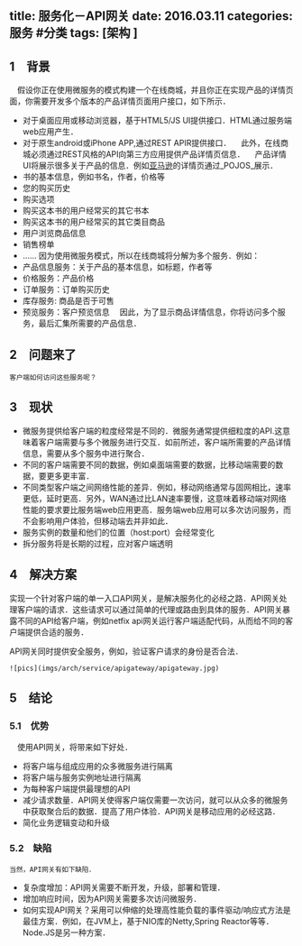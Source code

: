 title: 服务化－API网关
date: 2016.03.11
categories: 服务 #分类
tags: [架构 ]
---
  
## 1　背景
　假设你正在使用微服务的模式构建一个在线商城，并且你正在实现产品的详情页面，你需要开发多个版本的产品详情页面用户接口，如下所示．
* 对于桌面应用或移动浏览器，基于HTML5/JS UI提供接口．HTML通过服务端web应用产生．
* 对于原生android或iPhone APP,通过REST APIR提供接口．
　此外，在线商城必须通过REST风格的API向第三方应用提供产品详情页信息．
　产品详情UI将展示很多关于产品的信息．例如[亚马逊](www.z.cn)的详情页通过_POJOS_展示．
* 书的基本信息，例如书名，作者，价格等
* 您的购买历史
* 购买选项
* 购买这本书的用户经常买的其它书本
* 购买这本书的用户经常买的其它类目商品
* 用户浏览商品信息
* 销售榜单
* ......
	因为使用微服务模式，所以在线商城将分解为多个服务．例如：
* 产品信息服务：关于产品的基本信息，如标题，作者等
* 价格服务：产品价格
* 订单服务：订单购买历史
* 库存服务: 商品是否于可售
* 预览服务：客户预览信息
　因此，为了显示商品详情信息，你将访问多个服务，最后汇集所需要的产品信息．
　　


## 2　问题来了
	客户端如何访问这些服务呢？

## 3　现状
* 微服务提供给客户端的粒度经常是不同的．微服务通常提供细粒度的API.这意味着客户端需要与多个微服务进行交互．如前所述，客户端所需要的产品详情信息，需要从多个服务中进行聚合．
* 不同的客户端需要不同的数据，例如桌面端需要的数据，比移动端需要的数据，要更多更丰富．
* 不同类型客户端之间网络性能的差异．例如，移动网络通常与固网相比，速率更低，延时更高．另外，WAN通过比LAN速率要慢，这意味着移动端对网络性能的要求要比服务端web应用更高．服务端web应用可以多次访问服务，而不会影响用户体验，但移动端去并非如此．
* 服务实例的数量和他们的位置（host:port）会经常变化
* 拆分服务将是长期的过程，应对客户端透明

## 4　解决方案
实现一个针对客户端的单一入口API网关，是解决服务化的必经之路．API网关处理客户端的请求．这些请求可以通过简单的代理或路由到具体的服务．API网关暴露不同的API给客户端，例如netfix api网关运行客户端适配代码，从而给不同的客户端提供合适的服务．

API网关同时提供安全服务，例如，验证客户请求的身份是否合法．

	![pics](imgs/arch/service/apigateway/apigateway.jpg)
	
## 5　结论
### 5.1　优势
　使用API网关，将带来如下好处．
* 将客户端与组成应用的众多微服务进行隔离
* 将客户端与服务实例地址进行隔离
* 为每种客户端提供最理想的API
* 减少请求数量．API网关使得客户端仅需要一次访问，就可以从众多的微服务中获取聚合后的数据．提高了用户体验．API网关是移动应用的必经这路．
* 简化业务逻辑变动和升级
### 5.2　缺陷
	当然，API网关有如下缺陷．
* 复杂度增加：API网关需要不断开发，升级，部署和管理．
* 增加响应时间，因为API网关需要多次访问微服务．
* 如何实现API网关？采用可以伸缩的处理高性能负载的事件驱动/响应式方法是最佳方案．例如，在JVM上，基于NIO库的Netty,Spring Reactor等等．Node.JS是另一种方案．